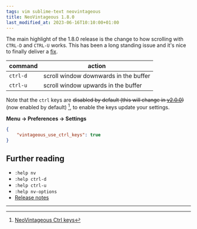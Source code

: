 ```yaml
---
tags: vim sublime-text neovintageous
title: NeoVintageous 1.8.0
last_modified_at: 2023-06-16T10:10:00+01:00
---
```


The main highlight of the 1.8.0 release is the change to how scrolling with `CTRL-D` and `CTRL-U` works. This has been a long standing issue and it's nice to finally deliver a [fix](https://github.com/NeoVintageous/NeoVintageous/commit/eb4608631bc0d19b6c784e476ffa19151e0f2e56).

command |   action
------- | --------
`ctrl-d` | scroll window downwards in the buffer
`ctrl-u` | scroll window upwards in the buffer

Note that the `ctrl` keys are ~~disabled by default (this will change in [v2.0.0](https://github.com/NeoVintageous/NeoVintageous/issues/404))~~ (now enabled by default) [^1], to enable the keys update your settings.

**Menu → Preferences → Settings**

```json
{
    "vintageous_use_ctrl_keys": true
}
```

## Further reading

* `:help nv`
* `:help ctrl-d`
* `:help ctrl-u`
* `:help nv-options`
* [Release notes](https://github.com/NeoVintageous/NeoVintageous/releases/tag/1.8.0)

---

[^1]:
    [NeoVintageous Ctrl keys](/2022/09/22/neovintageous-ctrl-keys/)
